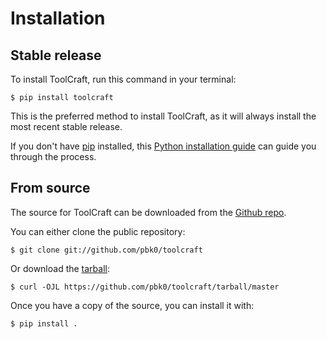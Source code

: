 # Installation

## Stable release

To install ToolCraft, run this command in your
terminal:

``` console
$ pip install toolcraft
```

This is the preferred method to install ToolCraft, as it will always install the most recent stable release.

If you don't have [pip][] installed, this [Python installation guide][]
can guide you through the process.

## From source

The source for ToolCraft can be downloaded from
the [Github repo][].

You can either clone the public repository:

``` console
$ git clone git://github.com/pbk0/toolcraft
```

Or download the [tarball][]:

``` console
$ curl -OJL https://github.com/pbk0/toolcraft/tarball/master
```

Once you have a copy of the source, you can install it with:

``` console
$ pip install .
```

  [pip]: https://pip.pypa.io
  [Python installation guide]: http://docs.python-guide.org/en/latest/starting/installation/
  [Github repo]: https://github.com/%7B%7B%20cookiecutter.github_username%20%7D%7D/%7B%7B%20cookiecutter.project_slug%20%7D%7D
  [tarball]: https://github.com/%7B%7B%20cookiecutter.github_username%20%7D%7D/%7B%7B%20cookiecutter.project_slug%20%7D%7D/tarball/master
